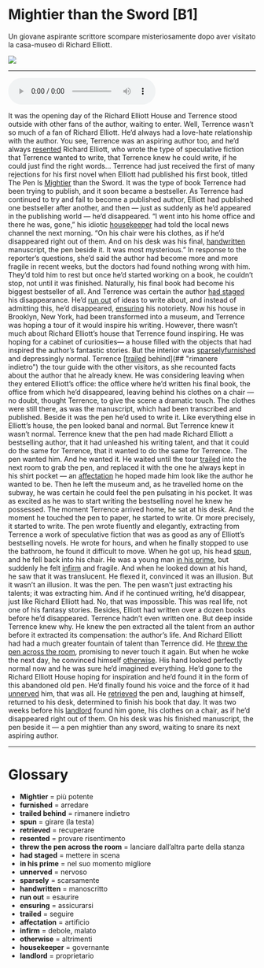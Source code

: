# Mightier than the Sword   [B1]

Un giovane aspirante scrittore scompare misteriosamente dopo aver visitato la casa-museo di Richard Elliott.

![](Mightier%20than%20the%20Sword.webp)

--------------

<div>
<audio controls autoplay>
    <source src="https:/raw.githubusercontent.com/dartie/speakup/main/2024-12/Mightier%20than%20the%20Sword.mp3" type="audio/mpeg">
</audio>
</div>


It was the opening day of the Richard Elliott House and Terrence stood outside with other fans of the author, waiting to enter.
Well, Terrence wasn’t so much of a fan of Richard Elliott. He’d always had a love-hate relationship with the author. You see, Terrence was an aspiring author too, and he’d always [resented](## "provare risentimento") Richard Elliott, who wrote the type of speculative fiction that Terrence wanted to write, that Terrence knew he could write, if he could just find the right words…
Terrence had just received the first of many rejections for his first novel when Elliott had published his first book, titled The Pen Is [Mightier](## "più potente") than the Sword. It was the type of book Terrence had been trying to publish, and it soon became a bestseller.
As Terrence had continued to try and fail to become a published author, Elliott had published one bestseller after another, and then — just as suddenly as he’d appeared in the publishing world — he’d disappeared.
“I went into his home office and there he was, gone,” his idiotic [housekeeper](## "governante") had told the local news channel the next morning. “On his chair were his clothes, as if he’d disappeared right out of them. And on his desk was his final, [handwritten](## "manoscritto") manuscript, the pen beside it. It was most mysterious.”
In response to the reporter’s questions, she’d said the author had become more and more fragile in recent weeks, but the doctors had found nothing wrong with him. They’d told him to rest but once he’d started working on a book, he couldn’t stop, not until it was finished.
Naturally, his final book had become his biggest bestseller of all. And Terrence was certain the author [had staged](## "mettere in scena") his disappearance. He’d [run out](## "esaurire") of ideas to write about, and instead of admitting this, he’d disappeared, [ensuring](## "assicurarsi") his notoriety.
Now his house in Brooklyn, New York, had been transformed into a museum, and Terrence was hoping a tour of it would inspire his writing.
However, there wasn’t much about Richard Elliott’s house that Terrence found inspiring. He was hoping for a cabinet of curiosities— a house filled with the objects that had inspired the author’s fantastic stories. But the interior was [sparsely](## "scarsamente")[furnished](## "arredare") and depressingly normal.
Terrence [[trailed](## "seguire") behind](## "rimanere indietro") the tour guide with the other visitors, as she recounted facts about the author that he already knew. He was considering leaving when they entered Elliott’s office: the office where he’d written his final book, the office from which he’d disappeared, leaving behind his clothes on a chair — no doubt, thought Terrence, to give the scene a dramatic touch.
The clothes were still there, as was the manuscript, which had been transcribed and published. Beside it was the pen he’d used to write it.
Like everything else in Elliott’s house, the pen looked banal and normal. But Terrence knew it wasn’t normal. Terrence knew that the pen had made Richard Elliott a bestselling author, that it had unleashed his writing talent, and that it could do the same for Terrence, that it wanted to do the same for Terrence. The pen wanted him. And he wanted it.
He waited until the tour [trailed](## "seguire") into the next room to grab the pen, and replaced it with the one he always kept in his shirt pocket — an [affectation](## "artificio") he hoped made him look like the author he wanted to be.
Then he left the museum and, as he travelled home on the subway, he was certain he could feel the pen pulsating in his pocket. It was as excited as he was to start writing the bestselling novel he knew he possessed.
The moment Terrence arrived home, he sat at his desk. And the moment he touched the pen to paper, he started to write. Or more precisely, it started to write. The pen wrote fluently and elegantly, extracting from Terrence a work of speculative fiction that was as good as any of Elliott’s bestselling novels.
He wrote for hours, and when he finally stopped to use the bathroom, he found it difficult to move. When he got up, his head [spun](## "girare (la testa)"), and he fell back into his chair. He was a young man [in his prime](## "nel suo momento migliore"), but suddenly he felt [infirm](## "debole, malato") and fragile. And when he looked down at his hand, he saw that it was translucent. He flexed it, convinced it was an illusion. But it wasn’t an illusion. It was the pen.
The pen wasn’t just extracting his talents; it was extracting him. And if he continued writing, he’d disappear, just like Richard Elliott had.
No, that was impossible. This was real life, not one of his fantasy stories. Besides, Elliott had written over a dozen books before he’d disappeared. Terrence hadn’t even written one.
But deep inside Terrence knew why. He knew the pen extracted all the talent from an author before it extracted its compensation: the author’s life. And Richard Elliott had had a much greater fountain of talent than Terrence did.
He [threw the pen across the room](## "lanciare dall’altra parte della stanza"), promising to never touch it again.
But when he woke the next day, he convinced himself [otherwise](## "altrimenti"). His hand looked perfectly normal now and he was sure he’d imagined everything.
He’d gone to the Richard Elliott House hoping for inspiration and he’d found it in the form of this abandoned old pen. He’d finally found his voice and the force of it had [unnerved](## "nervoso") him, that was all.
He [retrieved](## "recuperare") the pen and, laughing at himself, returned to his desk, determined to finish his book that day.
It was two weeks before his [landlord](## "proprietario") found him gone, his clothes on a chair, as if he’d disappeared right out of them. On his desk was his finished manuscript, the pen beside it — a pen mightier than any sword, waiting to snare its next aspiring author. 

--------------

<div style = "display:block; clear:both; page-break-after:always;"></div>

# Glossary
* **Mightier** = più potente
* **furnished** = arredare
* **trailed behind** = rimanere indietro
* **spun** = girare (la testa)
* **retrieved** = recuperare
* **resented** = provare risentimento
* **threw the pen across the room** = lanciare dall’altra parte della stanza
* **had staged** = mettere in scena
* **in his prime** = nel suo momento migliore
* **unnerved** = nervoso
* **sparsely** = scarsamente
* **handwritten** = manoscritto
* **run out** = esaurire
* **ensuring** = assicurarsi
* **trailed** = seguire
* **affectation** = artificio
* **infirm** = debole, malato
* **otherwise** = altrimenti
* **housekeeper** = governante
* **landlord** = proprietario
